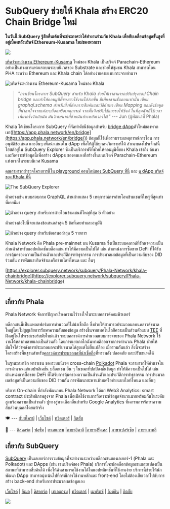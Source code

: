 # SubQuery ช่วยให้ Khala สร้าง ERC20 Chain Bridge ใหม่

**ในวันนี้ SubQuery รู้สึกตื่นเต้นที่จะประกาศว่าได้ทำงานร่วมกับ Khala เพื่อขับเคลื่อนข้อมูลขั้นสูงที่อยู่เบื้องหลังบริดจ์ Ethereum-Kusama ใหม่ของพวกเขา**

![](https://miro.medium.com/max/700/1*rXooUCLYTT3rWp-mXSryxg.png)

[บริดจ์ระหว่างเชน Ethereum-Kusama](https://app.phala.network/en/bridge/) ใหม่ของ Khala เป็นบริดจ์ Parachain-Ethereum อย่างเป็นทางการแห่งแรกบนระบบนิเวศของ Substrate และช่วยให้ชุมชน Khala สามารถโอน PHA ระหว่าง Ethereum และ Khala chain ได้อย่างง่ายดายแบบกระจายอำนาจ

![บริดจ์ระหว่างเชน Ethereum-Kusama ใหม่ของ Khala](https://miro.medium.com/max/700/1*9k8TLUugLCsXHWOHlU2Gkg.png)

> *"การเขียนโครงการ SubQuery สำหรับ Khala ช่วยให้เราสามารถปรับปรุงแอป Chain bridge และทำให้คอมมูนิตี้ของเราใช้งานได้ง่ายขึ้น มีเพียงสามขั้นตอนเท่านั้น เขียน graphql.schema สำหรับสิ่งที่ต้องการสืบค้นและวิธีค้นหา เขียน Mapping และดึงข้อมูลที่น่าสนใจจากแต่ละบล็อกหรือเหตุการณ์ จากนั้นจึงปรับใช้และรอให้ซิงค์ ในที่สุดฉันก็ใช้เวลาเพียงครึ่งวันกับมัน มันวิเศษมากที่ช่วยฉันประหยัดเวลาได้!"* --- Jun (ผู้พัฒนาที่ Phala)

Khala ได้เขียนโครงการ SubQuery ที่จัดทำดัชนีข้อมูลสำหรับ [bridge dApp](https://app.phala.network/en/bridge/)ตัวใหม่ของพวกเขา([https://app.phala.network/en/bridge](https://app.phala.network/en/bridge/)) ข้อมูลนี้ใช้เพื่อรวบรวมเหตุการณ์การโอน การอนุมัติข้อเสนอ และอื่นๆ เพื่อนำเสนอใน dApp เพื่อให้ผู้ใช้ทุกคนวิเคราะห์ได้ สำเนาของโปรเจ็กต์นี้โฮสต์อยู่ใน SubQuery Explorer ซึ่งเป็นบริการฟรีที่ช่วยให้คอมมูนิตี้ของ Khala เข้าถึง ค้นหา และวิเคราะห์ข้อมูลนี้เพื่อสร้าง dApps ของตนเองที่สร้างขึ้นบนบริดจ์ Parachain-Ethereum แห่งแรกในระบบนิเวศ Kusama

[คุณสามารถสำรวจโครงการนี้ใน playground ออนไลน์ของ SubQuery ที่นี่](https://explorer.subquery.network/subquery/Phala-Network/khala-chainbridge) และ [ดู dApp บริดจ์ของ Khala ที่นี่](https://app.phala.network/en/bridge/)

![The SubQuery Explorer](https://miro.medium.com/max/700/1*epyc3vnlRiWwEXN27lgZgw.png)

ตัวอย่างเช่น แบบสอบถาม GraphQL ด้านล่างแสดง 5 เหตุการณ์การถ่ายโอนข้ามเชนที่ใหญ่ที่สุดเท่าที่เคยมีมา

![ตัวอย่าง query สำหรับการถ่ายโอนข้ามเชนที่ใหญ่ที่สุด 5 ตัวอย่าง](https://miro.medium.com/max/700/1*lQiiQgti75yb1tVoXXxipw.png)

ตัวอย่างต่อไปนี้จะแสดงข้อเสนอล่าสุด 5 ข้อที่เคยทำและอนุมัติ

![ตัวอย่าง query สำหรับข้อเสนอล่าสุด 5 รายการ](https://miro.medium.com/max/700/1*SdlwnW-kkqZ_Lh4h7KFhtw.png)

Khala Network คือ Phala pre-mainnet บน Kusama ซึ่งเป็นระบบคลาวด์ที่รักษาความเป็นส่วนตัวสำหรับแอปพลิเคชันบล็อคเชน ทำให้มีความเป็นไปได้ เช่น ตำแหน่งการซื้อขาย DeFi ที่ได้รับการคุ้มครองความเป็นส่วนตัวและประวัติการทำธุรกรรม การประมวลผลข้อมูลที่เป็นความลับของ DID ร่วมกัน การพัฒนาบริดจ์ข้ามเครือข่ายไลท์โหนด และ อื่นๆ

[https://explorer.subquery.network/subquery/Phala-Network/khala-chainbridge](https://explorer.subquery.network/subquery/Phala-Network/khala-chainbridge)

---

## เกี่ยวกับ Phala

Phala Network จัดการปัญหาเรื่องความไว้วางใจในระบบคลาวด์คอมพิวเตอร์

บล็อกเชนนี้เป็นแพลตฟอร์มการคำนวณที่ไม่น่าเชื่อถือ ซึ่งช่วยให้สามารถประมวลผลบนคลาวด์ขนาดใหญ่โดยไม่สูญเสียการรักษาความลับของข้อมูล สร้างขึ้นจากเทคโนโลยีความเป็นส่วนตัวแบบ [TEE](https://en.wikipedia.org/wiki/Trusted_execution_environment) ที่ฝังอยู่ในโปรเซสเซอร์สมัยใหม่แล้ว ระบบคลาวด์การคำนวณแบบกระจายของ Phala Network ใช้งานได้หลากหลายและเป็นส่วนตัว โดยการแยกกลไกฉันทามติออกจากการคำนวณ Phala ช่วยให้มั่นใจได้ว่าพลังการประมวลผลจะปรับขนาดได้สูงแต่ไม่สิ้นเปลือง เมื่อรวมกันแล้ว สิ่งนี้จะสร้างโครงสร้างพื้นฐานสำหรับ[คลาวด์การประมวลผลที่น่าเชื่อถือ](https://medium.com/phala-network/phala-transparent-and-private-global-computation-cloud-2d80c70ad1e9)ที่ทรงพลัง ปลอดภัย และปรับขนาดได้

ในฐานะสมาชิก พาราเชน ของระบบนิเวศ cross-chain [Polkadot](https://polkadot.network/technology/) Phala จะสามารถให้อำนาจในการคำนวณแก่แอปพลิเคชัน บล็อกเชน อื่น ๆ ในขณะที่ปกป้องชั้นข้อมูล ทำให้มีความเป็นไปได้ เช่น ตำแหน่งการซื้อขาย DeFi ที่ได้รับการคุ้มครองความเป็นส่วนตัวและประวัติการทำธุรกรรม การประมวลผลข้อมูลที่เป็นความลับของ DID ร่วมกัน การพัฒนาสะพานข้ามเครือข่ายแบบไลท์โหนด และอื่นๆ

บริการ On-chain ที่กำลังพัฒนาบน Phala Network ได้แก่ Web3 Analytics: smart contract ประสิทธิภาพสูงจาก Phala เพื่อเปิดใช้งานการวิเคราะห์ข้อมูลจำนวนมากพร้อมกันในระดับสูงพร้อมความเป็นส่วนตัว ปูทางสู่ทางเลือกอื่นสำหรับ Google Analytics ที่เคารพการรักษาความลับส่วนบุคคลโดยแท้จริง

🍽 --- [ซับสไครบ์](https://mailchi.mp/fd48395f09dc/w3a-landing-page) | [เว็บไซต์](https://phala.network/) | [ทวิตเตอร์](https://twitter.com/PhalaNetwork) | [กิตฮับ](https://github.com/Phala-Network)

🥤 --- [ดิสคอร์ด](https://discord.gg/myBmQu5) | [ฟอรั่ม](https://forum.phala.network/) | [เทเลแกรม](https://t.me/phalanetwork) |[ภาษาอิตาลี](https://medium.com/phala-italia/ancora-pi%C3%B9-premi-in-arrivo-fino-a-150-pha-per-ksm-e-nuove-nft-in-edizione-speciale-ba2776148de8) |[ภาษาฝรั่งเศส](https://medium.com/phala-fran%C3%A7ais/encore-plus-de-r%C3%A9compenses-jusqu%C3%A0-150-pha-par-ksm-et-de-nouveaux-nft-%C3%A9dition-sp%C3%A9ciale-9e5f7683c5b6) | [ภาษาเปอร์เซีย](https://virgool.io/PhalaNetwork-Persian/%D8%AC%D9%88%D8%A7%DB%8C%D8%B2-%D8%A8%DB%8C%D8%B4%D8%AA%D8%B1-%D8%A8%D8%B2%D9%88%D8%AF%DB%8C-%D8%AA%D8%A7-%DB%B1%DB%B5%DB%B0-pha-%D8%A8%D9%87-%D8%A7%D8%B2%D8%A7%DB%8C-%D9%87%D8%B1-ksm-%D9%88-%D9%86%D8%B3%D8%AE%D9%87-%D9%87%D8%A7%DB%8C-nft-%D9%88%DB%8C%DA%98%D9%87-ejxonlenaxp2) | [ภาษาเกาหลี](https://medium.com/phala-%ED%95%9C%EA%B5%AD)

## เกี่ยวกับ SubQuery

[SubQuery](https://subquery.network/) เป็นเลเยอร์การรวมข้อมูลที่จะทำงานระหว่างบล็อกเชนของเลเยอร์-1 (Phala และ Polkadot) และ DApps (เช่น เชนบริดจ์ของ Phala) บริการนี้จะปลดล็อกข้อมูลเชนและแปลงเป็นสถานะที่สามารถสืบค้นได้ เพื่อให้ฉันสามารถใช้งานได้ในแอปพลิเคชันที่ใช้งานง่าย บริการนี้ช่วยให้นักพัฒนา DApp สามารถมุ่งเน้นไปที่กรณีการใช้งานหลักและ front-end โดยไม่ต้องเสียเวลาไปกับการสร้าง back-end สำหรับการประมวลผลข้อมูลเอง

[เว็บไซต์](https://subquery.network/) | [อีเมล](mailto:hello@subquery.network) | [ดิสคอร์ด](https://discord.com/invite/78zg8aBSMG) | [เทเลแกรม](https://t.me/subquerynetwork) | [ทวิตเตอร์](https://twitter.com/subquerynetwork) | [เมทริกซ์](https://matrix.to/#/#subquery:matrix.org) | [ลิงค์อิน](https://www.linkedin.com/company/subquery) | [กิตฮับ](https://github.com/subquery)

![](https://miro.medium.com/max/600/1*3BFCkeqtKBhQXKg2C_iFwQ.gif)
